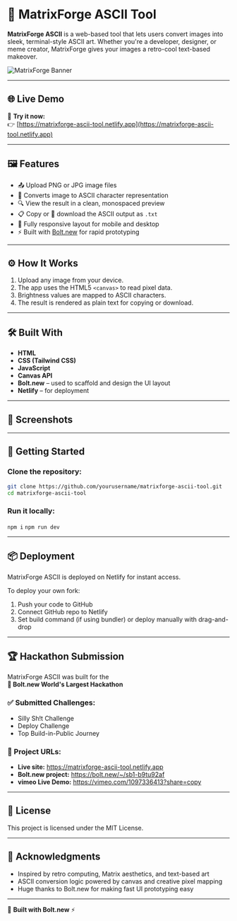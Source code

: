 # 🧩 MatrixForge ASCII Tool

**MatrixForge ASCII** is a web-based tool that lets users convert images into sleek, terminal-style ASCII art. Whether you're a developer, designer, or meme creator, MatrixForge gives your images a retro-cool text-based makeover.

![MatrixForge Banner](https://matrixforge-ascii-tool.netlify.app/banner.png) <!-- Replace this with your banner image URL -->

---

## 🌐 Live Demo

🚀 **Try it now:**  
👉 [https://matrixforge-ascii-tool.netlify.app](https://matrixforge-ascii-tool.netlify.app)

---

## 🖼 Features

- 📤 Upload PNG or JPG image files  
- 🎨 Converts image to ASCII character representation  
- 🔍 View the result in a clean, monospaced preview  
- 📋 Copy or 💾 download the ASCII output as `.txt`  
- 📱 Fully responsive layout for mobile and desktop  
- ⚡ Built with [Bolt.new](https://bolt.new) for rapid prototyping

---

## ⚙️ How It Works

1. Upload any image from your device.
2. The app uses the HTML5 `<canvas>` to read pixel data.
3. Brightness values are mapped to ASCII characters.
4. The result is rendered as plain text for copying or download.

---

## 🛠 Built With

- **HTML**
- **CSS (Tailwind CSS)**
- **JavaScript**
- **Canvas API**
- **Bolt.new** – used to scaffold and design the UI layout
- **Netlify** – for deployment

---

## 📸 Screenshots

---

## 🚀 Getting Started

### Clone the repository:
```bash
git clone https://github.com/yourusername/matrixforge-ascii-tool.git
cd matrixforge-ascii-tool
```

### Run it locally:
 `npm i`
 `npm run dev`

---

## 📦 Deployment

MatrixForge ASCII is deployed on Netlify for instant access.

To deploy your own fork:
1. Push your code to GitHub
2. Connect GitHub repo to Netlify
3. Set build command (if using bundler) or deploy manually with drag-and-drop

---

## 🏆 Hackathon Submission

MatrixForge ASCII was built for the  
**🚀 Bolt.new World's Largest Hackathon**

### ✅ Submitted Challenges:
- Silly Sh!t Challenge
- Deploy Challenge  
- Top Build-in-Public Journey

### 🔗 Project URLs:
- **Live site:** https://matrixforge-ascii-tool.netlify.app
- **Bolt.new project:** https://bolt.new/~/sb1-b9tu92af
- **vimeo Live Demo:** https://vimeo.com/1097336413?share=copy

---

## 📄 License

This project is licensed under the MIT License.

---

## 🙌 Acknowledgments

- Inspired by retro computing, Matrix aesthetics, and text-based art
- ASCII conversion logic powered by canvas and creative pixel mapping
- Huge thanks to Bolt.new for making fast UI prototyping easy

---

🔗 **Built with Bolt.new** ⚡
